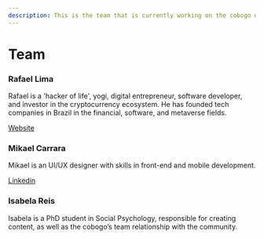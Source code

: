 ```yaml
---
description: This is the team that is currently working on the cobogo dApp.
---
```


# Team

### Rafael Lima

Rafael is a 'hacker of life', yogi, digital entrepreneur, software developer, and investor in the cryptocurrency ecosystem. He has founded tech companies in Brazil in the financial, software, and metaverse fields.

[Website](https://rafael.adm.br)

### Mikael Carrara

Mikael is an UI/UX designer with skills in front-end and mobile development.

[Linkedin](https://www.linkedin.com/in/mikaelcarrara/)

### Isabela Reis

Isabela is a PhD student in Social Psychology, responsible for creating content, as well as the cobogo’s team relationship with the community.
